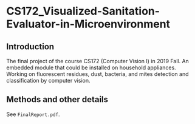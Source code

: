 # CS172_Visualized-Sanitation-Evaluator-in-Microenvironment
## Introduction
The final project of the course CS172 (Computer Vision I) in 2019 Fall.
An embedded module that could be installed on household appliances. Working on fluorescent residues, dust, bacteria, and mites detection and classification by computer vision. 
## Methods and other details
See `FinalReport.pdf`.
